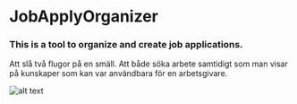 # JobApplyOrganizer
### This is a tool to organize and create job applications.

Att slå två flugor på en smäll. Att både söka arbete samtidigt som man visar på kunskaper som kan var användbara för en arbetsgivare.

![alt text]([http://url/to/img.png](https://github.com/KarlqvistLars/JobApplyOrganizer/blob/main/Pictures/20241003_100144.jpg))
